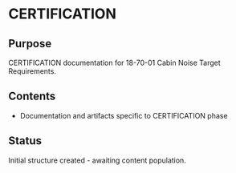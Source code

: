 # CERTIFICATION

## Purpose
CERTIFICATION documentation for 18-70-01 Cabin Noise Target Requirements.

## Contents
- Documentation and artifacts specific to CERTIFICATION phase

## Status
Initial structure created - awaiting content population.
